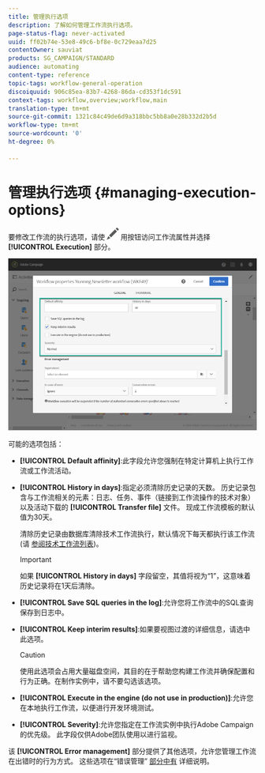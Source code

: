 ```yaml
---
title: 管理执行选项
description: 了解如何管理工作流执行选项。
page-status-flag: never-activated
uuid: ff02b74e-53e8-49c6-bf8e-0c729eaa7d25
contentOwner: sauviat
products: SG_CAMPAIGN/STANDARD
audience: automating
content-type: reference
topic-tags: workflow-general-operation
discoiquuid: 906c85ea-83b7-4268-86da-cd353f1dc591
context-tags: workflow,overview;workflow,main
translation-type: tm+mt
source-git-commit: 1321c84c49de6d9a318bbc5bb8a0e28b332d2b5d
workflow-type: tm+mt
source-wordcount: '0'
ht-degree: 0%

---
```



# 管理执行选项 {#managing-execution-options}

要修改工作流的执行选项，请使 ![](assets/edit_darkgrey-24px.png) 用按钮访问工作流属性并选择 **[!UICONTROL Execution]** 部分。

![](assets/wkf_execution_6.png)

可能的选项包括：

* **[!UICONTROL Default affinity]**:此字段允许您强制在特定计算机上执行工作流或工作流活动。

* **[!UICONTROL History in days]**:指定必须清除历史记录的天数。 历史记录包含与工作流相关的元素：日志、任务、事件（链接到工作流操作的技术对象）以及活动下载的 **[!UICONTROL Transfer file]** 文件。 现成工作流模板的默认值为30天。

   清除历史记录由数据库清除技术工作流执行，默认情况下每天都执行该工作流(请 [参阅技术工作流列表](../../administration/using/technical-workflows.md))。

   >[!IMPORTANT]
   >
   >如果 **[!UICONTROL History in days]** 字段留空，其值将视为“1”，这意味着历史记录将在1天后清除。

* **[!UICONTROL Save SQL queries in the log]**:允许您将工作流中的SQL查询保存到日志中。

* **[!UICONTROL Keep interim results]**:如果要视图过渡的详细信息，请选中此选项。

   >[!CAUTION]
   >
   >使用此选项会占用大量磁盘空间，其目的在于帮助您构建工作流并确保配置和行为正确。在制作实例中，请不要勾选该选项。

* **[!UICONTROL Execute in the engine (do not use in production)]**:允许您在本地执行工作流，以便进行开发环境测试。

* **[!UICONTROL Severity]**:允许您指定在工作流实例中执行Adobe Campaign的优先级。 此字段仅供Adobe团队使用以进行监视。

该 **[!UICONTROL Error management]** 部分提供了其他选项，允许您管理工作流在出错时的行为方式。 这些选项在“错误管理” [部分中有](../../automating/using/monitoring-workflow-execution.md#error-management) 详细说明。
